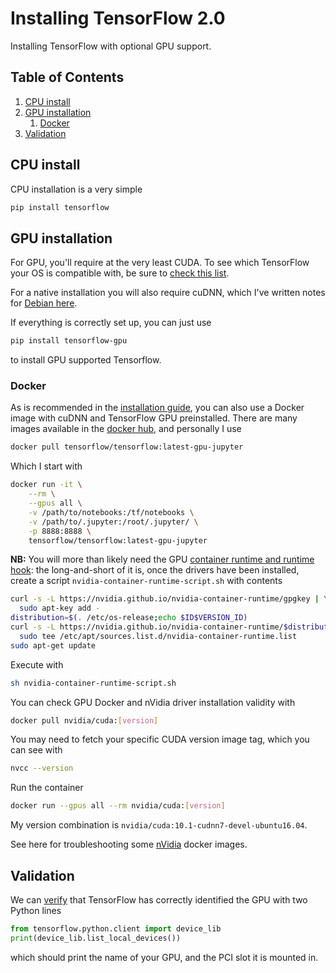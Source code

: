 # Installing TensorFlow 2.0

Installing TensorFlow with optional GPU support.

<!--BEGIN TOC-->
## Table of Contents
1. [CPU install](#cpu-install)
2. [GPU installation](#gpu-installation)
    1. [Docker](#docker)
3. [Validation](#validation)

<!--END TOC-->

## CPU install
CPU installation is a very simple
```bash
pip install tensorflow
```

## GPU installation
For GPU, you'll require at the very least CUDA. To see which TensorFlow your OS is compatible with, be sure to [check this list](https://www.tensorflow.org/install/source#tested_build_configurations).

For a native installation you will also require cuDNN, which I've written notes for [Debian here](https://github.com/fjebaker/notes/blob/master/hardware/debian-gpu.md).

If everything is correctly set up, you can just use
```bash
pip install tensorflow-gpu
```
to install GPU supported Tensorflow.

### Docker
As is recommended in the [installation guide](https://www.tensorflow.org/install/docker#gpu_support), you can also use a Docker image with cuDNN and TensorFlow GPU preinstalled. There are many images available in the [docker hub](https://hub.docker.com/r/tensorflow/tensorflow), and personally I use
```bash
docker pull tensorflow/tensorflow:latest-gpu-jupyter
```
Which I start with 
```bash
docker run -it \
    --rm \
    --gpus all \
    -v /path/to/notebooks:/tf/notebooks \
    -v /path/to/.jupyter:/root/.jupyter/ \
    -p 8888:8888 \
    tensorflow/tensorflow:latest-gpu-jupyter
```
**NB:** You will more than likely need the GPU [container runtime and runtime hook](https://collabnix.com/introducing-new-docker-cli-api-support-for-nvidia-gpus-under-docker-engine-19-03-0-beta-release/): the long-and-short of it is, once the drivers have been installed, create a script `nvidia-container-runtime-script.sh` with contents
```bash
curl -s -L https://nvidia.github.io/nvidia-container-runtime/gpgkey | \
  sudo apt-key add -
distribution=$(. /etc/os-release;echo $ID$VERSION_ID)
curl -s -L https://nvidia.github.io/nvidia-container-runtime/$distribution/nvidia-container-runtime.list | \
  sudo tee /etc/apt/sources.list.d/nvidia-container-runtime.list
sudo apt-get update
```
Execute with 
```bash
sh nvidia-container-runtime-script.sh
```

You can check GPU Docker and nVidia driver installation validity with
```bash
docker pull nvidia/cuda:[version]
```
You may need to fetch your specific CUDA version image tag, which you can see with
```bash
nvcc --version
```
Run the container
```bash
docker run --gpus all --rm nvidia/cuda:[version]
```

My version combination is `nvidia/cuda:10.1-cudnn7-devel-ubuntu16.04`.

See here for troubleshooting some [nVidia](https://github.com/NVIDIA/nvidia-docker/issues/1034) docker images.

## Validation
We can [verify](https://www.codingforentrepreneurs.com/blog/install-tensorflow-gpu-windows-cuda-cudnn/) that TensorFlow has correctly identified the GPU with two Python lines
```py
from tensorflow.python.client import device_lib
print(device_lib.list_local_devices())
```
which should print the name of your GPU, and the PCI slot it is mounted in.
